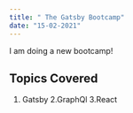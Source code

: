 ```yaml
---
title: " The Gatsby Bootcamp"
date: "15-02-2021"
---
```


I am doing a new bootcamp!
## Topics Covered

1. Gatsby
2.GraphQl
3.React